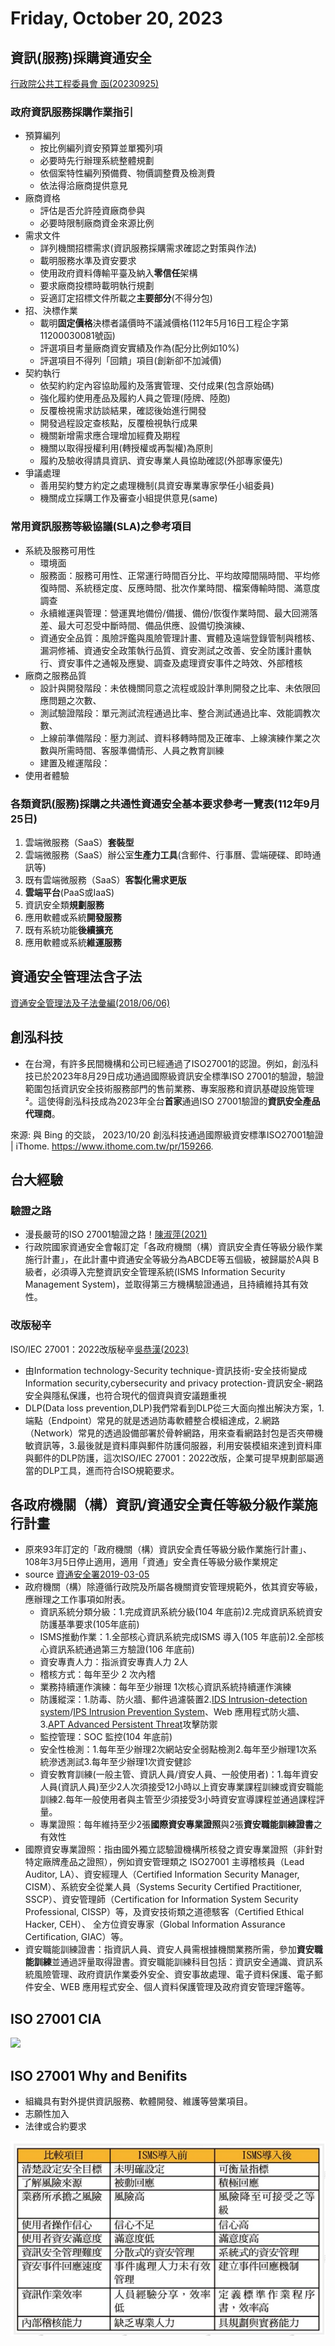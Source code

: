 # Friday, October 20, 2023

## 資訊(服務)採購資通安全

[行政院公共工程委員會 函(20230925)](https://planpe.pcc.gov.tw/prms/explainLetter/readPrmsExplainLetterContentDetail?pkPrmsRuleContent=75001760&_csrf=41c91031-1b1a-45e1-8814-ff2f59c93227)

### 政府資訊服務採購作業指引

- 預算編列
  - 按比例編列資安預算並單獨列項
  - 必要時先行辦理系統整體規劃
  - 依個案特性編列預備費、物價調整費及檢測費
  - 依法得洽廠商提供意見
- 廠商資格
  - 評估是否允許陸資廠商參與
  - 必要時限制廠商資金來源比例
- 需求文件
  - 詳列機關招標需求(資訊服務採購需求確認之對策與作法)
  - 載明服務水準及資安要求
  - 使用政府資料傳輸平臺及納入**零信任**架構
  - 要求廠商投標時載明執行規劃
  - 妥適訂定招標文件所載之**主要部分**(不得分包)
- 招、決標作業
  - 載明**固定價格**決標者議價時不議減價格(112年5月16日工程企字第11200030081號函)
  - 評選項目考量廠商資安實績及作為(配分比例如10%)
  - 評選項目不得列「回饋」項目(創新卻不加減價)
- 契約執行
  - 依契約約定內容協助履約及落實管理、交付成果(包含原始碼)
  - 強化履約使用產品及履約人員之管理(陸牌、陸胞)
  - 反覆檢視需求訪談結果，確認後始進行開發
  - 開發過程設定查核點，反覆檢視執行成果
  - 機關新增需求應合理增加經費及期程
  - 機關以取得授權利用(轉授權或再製權)為原則
  - 履約及驗收得請具資訊、資安專業人員協助確認(外部專家優先)
- 爭議處理
  - 善用契約雙方約定之處理機制(具資安專業專家學任小組委員)
  - 機關成立採購工作及審查小組提供意見(same)

### 常用資訊服務等級協議(SLA)之參考項目

- 系統及服務可用性
  - 環境面
  - 服務面：服務可用性、正常運行時間百分比、平均故障間隔時間、平均修復時間、系統穩定度、反應時間、批次作業時間、檔案傳輸時間、滿意度調查
  - 永續維運與管理：營運異地備份/備援、備份/恢復作業時間、最大回溯落差、最大可忍受中斷時間、備品供應、設備切換演練、
  - 資通安全品質：風險評鑑與風險管理計畫、實體及遠端登錄管制與稽核、漏洞修補、資通安全政策執行品質、資安測試之改善、安全防護計畫執行、資安事件之通報及應變、調查及處理資安事件之時效、外部稽核
- 廠商之服務品質
  - 設計與開發階段：未依機關同意之流程或設計準則開發之比率、未依限回應問題之次數、
  - 測試驗證階段：單元測試流程通過比率、整合測試通過比率、效能調教次數、
  - 上線前準備階段：壓力測試、資料移轉時間及正確率、上線演練作業之次數與所需時間、客服準備情形、人員之教育訓練
  - 建置及維運階段：
- 使用者體驗

### 各類資訊(服務)採購之共通性資通安全基本要求參考一覽表(112年9月25日)

1. 雲端微服務（SaaS）**套裝型**
2. 雲端微服務（SaaS）辦公室**生產力工具**(含郵件、行事曆、雲端硬碟、即時通訊等)
3. 既有雲端微服務（SaaS）**客製化需求更版**
4. **雲端平台**(PaaS或IaaS)
5. 資訊安全類**規劃服務**
6. 應用軟體或系統**開發服務**
7. 既有系統功能**後續擴充**
8. 應用軟體或系統**維運服務**

## 資通安全管理法含子法

[資通安全管理法及子法彙編(2018/06/06)](https://www-api.moda.gov.tw/File/Get/acs/zh-tw/o39rMcG3VRjfhWz)

## 創泓科技

- 在台灣，有許多民間機構和公司已經通過了ISO27001的認證。例如，創泓科技已於2023年8月29日成功通過國際級資訊安全標準ISO 27001的驗證，驗證範圍包括資訊安全技術服務部門的售前業務、專案服務和資訊基礎設施管理²。這使得創泓科技成為2023年全台**首家**通過ISO 27001驗證的**資訊安全產品代理商**。

來源: 與 Bing 的交談， 2023/10/20 創泓科技通過國際級資安標準ISO27001驗證 | iThome. https://www.ithome.com.tw/pr/159266.

## 台大經驗

### 驗證之路

- 漫長嚴苛的ISO 27001驗證之路！[陳淑萍(2021)](https://www.cc.ntu.edu.tw/chinese/epaper/0059/20211220_5901.html)
- 行政院國家資通安全會報訂定「各政府機關（構）資訊安全責任等級分級作業施行計畫」，在此計畫中資通安全等級分為ABCDE等五個級，被歸屬於A與 B級者，必須導入完整資訊安全管理系統(ISMS Information Security Management System)，並取得第三方機構驗證通過，且持續維持其有效性。

### 改版秘辛

ISO/IEC 27001：2022改版秘辛[吳恭漢(2023)](https://www.cc.ntu.edu.tw/chinese/epaper/home/20230320_006407.html)
- 由Information technology-Security technique-資訊技術-安全技術變成Information security,cybersecurity and privacy protection-資訊安全-網路安全與隱私保護，也符合現代的個資與資安議題重視
- DLP(Data loss prevention,DLP)我們常看到DLP從三大面向推出解決方案，1.端點（Endpoint）常見的就是透過防毒軟體整合模組達成，2.網路（Network）常見的透過設備部署於骨幹網路，用來查看網路封包是否夾帶機敏資訊等，3.最後就是資料庫與郵件防護伺服器，利用安裝模組來達到資料庫與郵件的DLP防護，這次ISO/IEC 27001：2022改版，企業可提早規劃部屬適當的DLP工具，進而符合ISO規範要求。

## 各政府機關（構）資訊/資通安全責任等級分級作業施行計畫

- 原來93年訂定的「政府機關（構）資訊安全責任等級分級作業施行計畫」、108年3月5日停止適用，適用「資通」安全責任等級分級作業規定
- source [資通安全署2019-03-05](https://moda.gov.tw/ACS/laws/guide/not-applicable/1343)
- 政府機關（構）除遵循行政院及所屬各機關資安管理規範外，依其資安等級，應辦理之工作事項如附表。
  - 資訊系統分類分級：1.完成資訊系統分級(104 年底前)2.完成資訊系統資安防護基準要求(105年底前) 
  - ISMS推動作業：1.全部核心資訊系統完成ISMS 導入(105 年底前)2.全部核心資訊系統通過第三方驗證(106 年底前)
  - 資安專責人力：指派資安專責人力 2人
  - 稽核方式：每年至少 2 次內稽
  - 業務持續運作演練：每年至少辦理 1次核心資訊系統持續運作演練
  - 防護縱深：1.防毒、防火牆、郵件過濾裝置2.[IDS Intrusion-detection system](https://zh.wikipedia.org/wiki/IDS)/[IPS Intrusion Prevention System](https://zh.wikipedia.org/zh-tw/入侵预防系统)、Web 應用程式防火牆、3.[APT Advanced Persistent Threat](https://zh.wikipedia.org/wiki/高级长期威胁)攻擊防禦
  - 監控管理：SOC 監控(104 年底前)
  - 安全性檢測：1.每年至少辦理2次網站安全弱點檢測2.每年至少辦理1次系統滲透測試3.每年至少辦理1次資安健診
  - 資安教育訓練(一般主管、資訊人員/資安人員、一般使用者)：1.每年資安人員(資訊人員)至少2人次須接受12小時以上資安專業課程訓練或資安職能訓練2.每年一般使用者與主管至少須接受3小時資安宣導課程並通過課程評量。
  - 專業證照：每年維持至少2張**國際資安專業證照**與2張**資安職能訓練證書**之有效性
- 國際資安專業證照：指由國外獨立認驗證機構所核發之資安專業證照（非針對特定廠牌產品之證照），例如資安管理類之 ISO27001 主導稽核員（Lead Auditor, LA）、資安經理人（Certified Information Security Manager, CISM）、系統安全從業人員（Systems Security Certified Practitioner, SSCP）、資安管理師（Certification for Information System Security Professional, CISSP）等，及資安技術類之道德駭客（Certified Ethical Hacker, CEH）、 全方位資安專家（Global Information Assurance Certification, GIAC）等。
- 資安職能訓練證書：指資訊人員、資安人員需根據機關業務所需，參加**資安職能訓練**並通過評量取得證書。資安職能訓練科目包括：資訊安全通識、資訊系統風險管理、政府資訊作業委外安全、資安事故處理、電子資料保護、電子郵件安全、WEB 應用程式安全、個人資料保護管理及政府資安管理評鑑等。

## ISO 27001 CIA

![](https://www.isolution.com.tw/wp-content/uploads/2022/03/03.%EF%BC%8DISO27001-1.png)

## ISO 27001 Why and Benifits

- 組織具有對外提供資訊服務、軟體開發、維護等營業項目。
- 志願性加入
- 法律或合約要求

![Alt text](image2023102001.png)